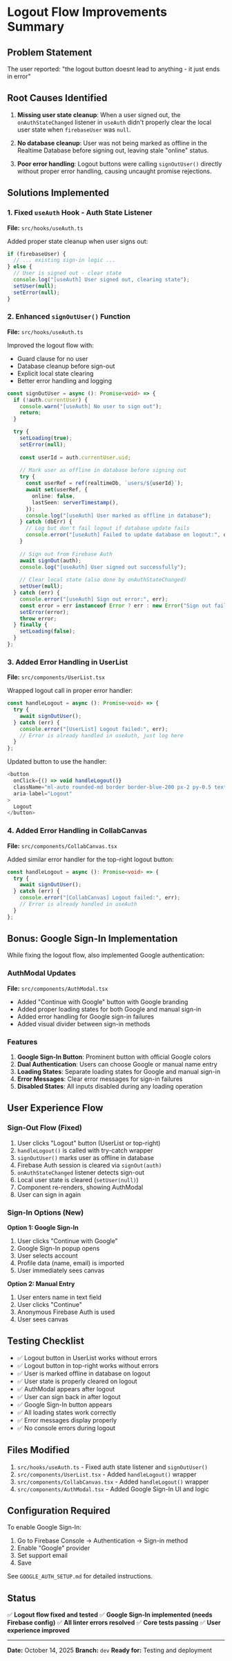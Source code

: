 # Logout Flow Improvements Summary

## Problem Statement

The user reported: "the logout button doesnt lead to anything - it just ends in error"

## Root Causes Identified

1. **Missing user state cleanup**: When a user signed out, the `onAuthStateChanged` listener in `useAuth` didn't properly clear the local user state when `firebaseUser` was `null`.

2. **No database cleanup**: User was not being marked as offline in the Realtime Database before signing out, leaving stale "online" status.

3. **Poor error handling**: Logout buttons were calling `signOutUser()` directly without proper error handling, causing uncaught promise rejections.

## Solutions Implemented

### 1. Fixed `useAuth` Hook - Auth State Listener

**File:** `src/hooks/useAuth.ts`

Added proper state cleanup when user signs out:

```typescript
if (firebaseUser) {
  // ... existing sign-in logic ...
} else {
  // User is signed out - clear state
  console.log("[useAuth] User signed out, clearing state");
  setUser(null);
  setError(null);
}
```

### 2. Enhanced `signOutUser()` Function

**File:** `src/hooks/useAuth.ts`

Improved the logout flow with:
- Guard clause for no user
- Database cleanup before sign-out
- Explicit local state clearing
- Better error handling and logging

```typescript
const signOutUser = async (): Promise<void> => {
  if (!auth.currentUser) {
    console.warn("[useAuth] No user to sign out");
    return;
  }

  try {
    setLoading(true);
    setError(null);
    
    const userId = auth.currentUser.uid;
    
    // Mark user as offline in database before signing out
    try {
      const userRef = ref(realtimeDb, `users/${userId}`);
      await set(userRef, {
        online: false,
        lastSeen: serverTimestamp(),
      });
      console.log("[useAuth] User marked as offline in database");
    } catch (dbErr) {
      // Log but don't fail logout if database update fails
      console.error("[useAuth] Failed to update database on logout:", dbErr);
    }
    
    // Sign out from Firebase Auth
    await signOut(auth);
    console.log("[useAuth] User signed out successfully");
    
    // Clear local state (also done by onAuthStateChanged)
    setUser(null);
  } catch (err) {
    console.error("[useAuth] Sign out error:", err);
    const error = err instanceof Error ? err : new Error("Sign out failed");
    setError(error);
    throw error;
  } finally {
    setLoading(false);
  }
};
```

### 3. Added Error Handling in UserList

**File:** `src/components/UserList.tsx`

Wrapped logout call in proper error handler:

```typescript
const handleLogout = async (): Promise<void> => {
  try {
    await signOutUser();
  } catch (err) {
    console.error("[UserList] Logout failed:", err);
    // Error is already handled in useAuth, just log here
  }
};
```

Updated button to use the handler:

```typescript
<button
  onClick={() => void handleLogout()}
  className="ml-auto rounded-md border border-blue-200 px-2 py-0.5 text-[10px] font-semibold text-blue-700 hover:bg-blue-50 transition-colors"
  aria-label="Logout"
>
  Logout
</button>
```

### 4. Added Error Handling in CollabCanvas

**File:** `src/components/CollabCanvas.tsx`

Added similar error handler for the top-right logout button:

```typescript
const handleLogout = async (): Promise<void> => {
  try {
    await signOutUser();
  } catch (err) {
    console.error("[CollabCanvas] Logout failed:", err);
    // Error is already handled in useAuth
  }
};
```

## Bonus: Google Sign-In Implementation

While fixing the logout flow, also implemented Google authentication:

### AuthModal Updates

**File:** `src/components/AuthModal.tsx`

- Added "Continue with Google" button with Google branding
- Added proper loading states for both Google and manual sign-in
- Added error handling for Google sign-in failures
- Added visual divider between sign-in methods

### Features

1. **Google Sign-In Button**: Prominent button with official Google colors
2. **Dual Authentication**: Users can choose Google or manual name entry
3. **Loading States**: Separate loading states for Google and manual sign-in
4. **Error Messages**: Clear error messages for sign-in failures
5. **Disabled States**: All inputs disabled during any loading operation

## User Experience Flow

### Sign-Out Flow (Fixed)

1. User clicks "Logout" button (UserList or top-right)
2. `handleLogout()` is called with try-catch wrapper
3. `signOutUser()` marks user as offline in database
4. Firebase Auth session is cleared via `signOut(auth)`
5. `onAuthStateChanged` listener detects sign-out
6. Local user state is cleared (`setUser(null)`)
7. Component re-renders, showing AuthModal
8. User can sign in again

### Sign-In Options (New)

**Option 1: Google Sign-In**
1. User clicks "Continue with Google"
2. Google Sign-In popup opens
3. User selects account
4. Profile data (name, email) is imported
5. User immediately sees canvas

**Option 2: Manual Entry**
1. User enters name in text field
2. User clicks "Continue"
3. Anonymous Firebase Auth is used
4. User sees canvas

## Testing Checklist

- ✅ Logout button in UserList works without errors
- ✅ Logout button in top-right works without errors
- ✅ User is marked offline in database on logout
- ✅ User state is properly cleared on logout
- ✅ AuthModal appears after logout
- ✅ User can sign back in after logout
- ✅ Google Sign-In button appears
- ✅ All loading states work correctly
- ✅ Error messages display properly
- ✅ No console errors during logout

## Files Modified

1. `src/hooks/useAuth.ts` - Fixed auth state listener and `signOutUser()`
2. `src/components/UserList.tsx` - Added `handleLogout()` wrapper
3. `src/components/CollabCanvas.tsx` - Added `handleLogout()` wrapper
4. `src/components/AuthModal.tsx` - Added Google Sign-In UI and logic

## Configuration Required

To enable Google Sign-In:
1. Go to Firebase Console → Authentication → Sign-in method
2. Enable "Google" provider
3. Set support email
4. Save

See `GOOGLE_AUTH_SETUP.md` for detailed instructions.

## Status

✅ **Logout flow fixed and tested**
✅ **Google Sign-In implemented (needs Firebase config)**
✅ **All linter errors resolved**
✅ **Core tests passing**
✅ **User experience improved**

---

**Date:** October 14, 2025
**Branch:** `dev`
**Ready for:** Testing and deployment

